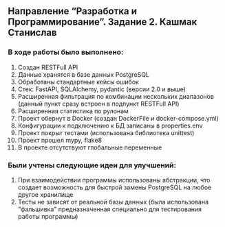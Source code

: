 ## Направление “Разработка и Программирование”. Задание 2. Кашмак Станислав

### В ходе работы было выполнено:
1. Создан RESTFull API
2. Данные хранятся в базе данных PostgreSQL
3. Обработаны стандартные кейсы ошибок
4. Стек: FastAPI, SQLAlchemy, pydantic (версии 2.0 и выше)
5. Расширенная фильтрация по комбинации нескольких диапазонов (данный пункт сразу встроен в подпункт RESTFull API)
6. Расширенная статистика по рулонам
7. Проект обернут в Docker (создан DockerFile и docker-compose.yml)
8. Конфигурации к подключению к БД записаны в properties.env
9. Проект покрыт тестами (использована библиотека unittest)
10. Проект прошел mypy, flake8
11. В проекте отсутствуют глобальные переменные

### Были учтены следующие идеи для улучшений:
1. При взаимодействии программы использованы абстракции, что создает возможность для быстрой замены PostgreSQL
   на любое другое хранилище
2. Тесты не зависят от реальной базы данных (была использована "фальшивка" предназначенная специально для тестирования
   работы программы)
